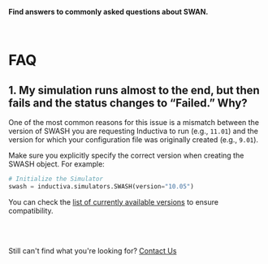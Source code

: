 **Find answers to commonly asked questions about SWAN.**

<br>

# FAQ

## 1. My simulation runs almost to the end, but then fails and the status changes to “Failed.” Why?
One of the most common reasons for this issue is a mismatch between the version of SWASH you are requesting Inductiva to run (e.g., `11.01`) and the version for which your configuration file was originally created (e.g., `9.01`).

Make sure you explicitly specify the correct version when creating the SWASH object. For example:

```python
# Initialize the Simulator
swash = inductiva.simulators.SWASH(version="10.05")
```

You can check the [list of currently available versions](versions-and-containers.md) to ensure compatibility.

<br>
<br>

Still can't find what you're looking for? [Contact Us](mailto:support@inductiva.ai)
